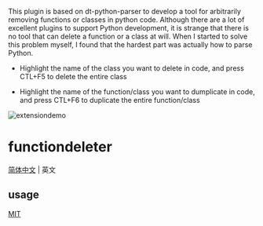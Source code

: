 
This plugin is based on dt-python-parser to develop a tool for arbitrarily removing functions or classes in python code. Although there are a lot of excellent plugins to support Python development, it is strange that there is no tool that can delete a function or a class at will. When I started to solve this problem myself, I found that the hardest part was actually how to parse Python.

* Highlight the name of the class you want to delete in code, and press CTL+F5 to delete the entire class

* Highlight the name of the function/class you want to dumplicate in code, and press CTL+F6 to duplicate the entire function/class

![extensiondemo](extension.gif)
# functiondeleter

[简体中文](./README-zh_CN.md) | 英文















## usage







[MIT](./LICENSE)
